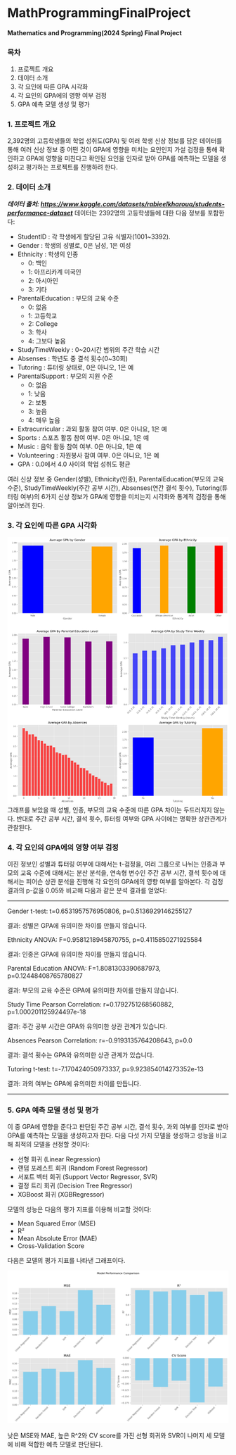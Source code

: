 # MathProgrammingFinalProject
#### Mathematics and Programming(2024 Spring) Final Project

### 목차
1. 프로젝트 개요
2. 데이터 소개
3. 각 요인에 따른 GPA 시각화
4. 각 요인의 GPA에의 영향 여부 검정
5. GPA 예측 모델 생성 및 평가

### 1. 프로젝트 개요
2,392명의 고등학생들의 학업 성취도(GPA) 및 여러 학생 신상 정보를 담은 데이터를 통해 
여러 신상 정보 중 어떤 것이 GPA에 영향을 미치는 요인인지 가설 검정을 통해 확인하고
GPA에 영향을 미친다고 확인된 요인을 인자로 받아 GPA를 예측하는 모델을 생성하고 평가하는 프로젝트를 진행하려 한다.

### 2. 데이터 소개
***데이터 출처: <https://www.kaggle.com/datasets/rabieelkharoua/students-performance-dataset>***
데이터는 2392명의 고등학생들에 대한 다음 정보를 포함한다:
* StudentID : 각 학생에게 할당된 고유 식별자(1001~3392).
* Gender : 학생의 성별로, 0은 남성, 1은 여성
* Ethnicity : 학생의 인종
	* 0: 백인
	* 1: 아프리카계 미국인
	* 2: 아시아인
	* 3: 기타
* ParentalEducation : 부모의 교육 수준
	* 0: 없음
	* 1: 고등학교
	* 2: College
	* 3: 학사
	* 4: 그보다 높음
* StudyTimeWeekly : 0~20시간 범위의 주간 학습 시간
* Absenses : 학년도 중 결석 횟수(0~30회)
* Tutoring : 튜터링 상태로, 0은 아니오, 1은 예
* ParentalSupport : 부모의 지원 수준
	* 0: 없음
	* 1: 낮음
	* 2: 보통
	* 3: 높음
	* 4: 매우 높음
* Extracurricular : 과외 활동 참여 여부. 0은 아니요, 1은 예
* Sports : 스포츠 활동 참여 여부. 0은 아니요, 1은 예
* Music : 음악 활동 참여 여부. 0은 아니요, 1은 예
* Volunteering : 자원봉사 참여 여부. 0은 아니요, 1은 예
* GPA : 0.0에서 4.0 사이의 학업 성취도 평균

여러 신상 정보 중 Gender(성별), Ethnicity(인종), ParentalEducation(부모의 교육 수준), StudyTimeWeekly(주간 공부 시간), Absenses(연간 결석 횟수),
Tutoring(튜터링 여부)의 6가지 신상 정보가 GPA에 영향을 미치는지 시각화와 통계적 검정을 통해 알아보려 한다.

### 3. 각 요인에 따른 GPA 시각화
<img src="GPAgraphs.png">
그래프를 보았을 때 성별, 인종, 부모의 교육 수준에 따른 GPA 차이는 두드러지지 않는다.
반대로 주간 공부 시간, 결석 횟수, 튜터링 여부와 GPA 사이에는 명확한 상관관계가 관찰된다.

### 4. 각 요인의 GPA에의 영향 여부 검정
이진 정보인 성별과 튜터링 여부에 대해서는 t-검정을, 여러 그룹으로 나뉘는 인종과 부모의 교육 수준에 대해서는 분산 분석을,
연속형 변수인 주간 공부 시간, 결석 횟수에 대해서는 피어슨 상관 분석을 진행해 각 요인의 GPA에의 영향 여부를 알아본다.
각 검정 결과의 p-값을 0.05와 비교해 다음과 같은 분석 결과를 얻었다:

---

Gender t-test: t=0.6531957576950806, p=0.5136929146255127

결과: 성별은 GPA에 유의미한 차이를 만들지 않습니다.


Ethnicity ANOVA: F=0.9581218945870755, p=0.4115850271925584

결과: 인종은 GPA에 유의미한 차이를 만들지 않습니다.


Parental Education ANOVA: F=1.8081303390687973, p=0.12448408765780827

결과: 부모의 교육 수준은 GPA에 유의미한 차이를 만들지 않습니다.


Study Time Pearson Correlation: r=0.1792751268560882, p=1.000201125924497e-18

결과: 주간 공부 시간은 GPA와 유의미한 상관 관계가 있습니다.


Absences Pearson Correlation: r=-0.9193135764208643, p=0.0

결과: 결석 횟수는 GPA와 유의미한 상관 관계가 있습니다.


Tutoring t-test: t=-7.170424050973337, p=9.923854014273352e-13

결과: 과외 여부는 GPA에 유의미한 차이를 만듭니다.


---

### 5. GPA 예측 모델 생성 및 평가
이 중 GPA에 영향을 준다고 판단된 주간 공부 시간, 결석 횟수, 과외 여부를 인자로 받아 GPA를 예측하는 모델을 생성하고자 한다.
다음 다섯 가지 모델을 생성하고 성능을 비교해 최적의 모델을 선정할 것이다:

* 선형 회귀 (Linear Regression)
* 랜덤 포레스트 회귀 (Random Forest Regressor)
* 서포트 벡터 회귀 (Support Vector Regressor, SVR)
* 결정 트리 회귀 (Decision Tree Regressor)
* XGBoost 회귀 (XGBRegressor)

모델의 성능은 다음의 평가 지표를 이용해 비교할 것이다:
* Mean Squared Error (MSE)
* R²
* Mean Absolute Error (MAE)
* Cross-Validation Score

다음은 모델의 평가 지표를 나타낸 그래프이다.

<img src="Performance.png">

낮은 MSE와 MAE, 높은 R^2와 CV score를 가진 선형 회귀와 SVR이 나머지 세 모델에 비해 적합한 예측 모델로 판단된다.
